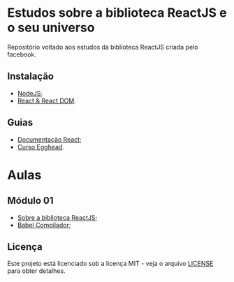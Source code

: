 # Estudos sobre a biblioteca ReactJS e o seu universo

Repositório voltado aos estudos da biblioteca ReactJS criada pelo facebook.

## Instalação

* [NodeJS](https://nodejs.org/en);
* [React & React DOM](https://reactjs.org/docs/add-react-to-an-existing-app.html#installing-react).

## Guias

* [Documentação React](https://reactjs.org/docs);
* [Curso Egghead](https://egghead.io/courses/the-beginner-s-guide-to-reactjs).

# Aulas

## Módulo 01

* [Sobre a biblioteca ReactJS](lessons/m01/sobre-biblioteca-reactjs.md);
* [Babel Compilador](lessons/m01/babel-compilador.md);

## Licença

Este projeto está licenciado sob a licença MIT - veja o arquivo [LICENSE](LICENSE) para obter detalhes.
